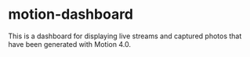 # motion-dashboard
This is a dashboard for displaying live streams and captured photos that have been generated with Motion 4.0.
